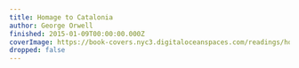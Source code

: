 ```yaml
---
title: Homage to Catalonia
author: George Orwell
finished: 2015-01-09T00:00:00.000Z
coverImage: https://book-covers.nyc3.digitaloceanspaces.com/readings/homage-to-catalonia-01.jpg
dropped: false
---
```


